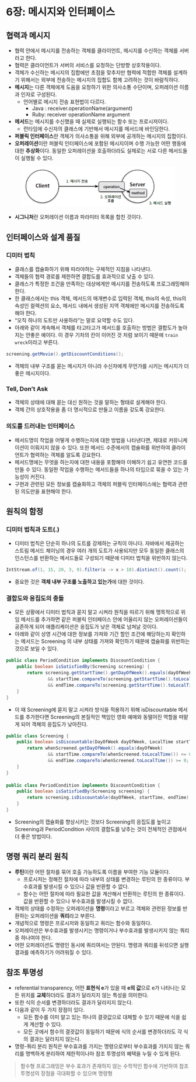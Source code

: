 # 6장: 메시지와 인터페이스

## 협력과 메시지

* 협력 안에서 메시지를 전송하는 객체를 클라이언트, 메시지를 수신하는 객체를 서버라고 한다.
* 협력은 클라이언트가 서버의 서비스를 요청하는 단방향 상호작용이다.
* 객체가 수신하는 메시지의 집합에만 초점을 맞추지만 협력에 적합한 객체를 설계하기 위해서는 외부에 전송하는 메시지의 집합도 함께 고려하는 것이 바람직하다.
* **메시지**는 다른 객체에게 도움을 요청하기 위한 의사소통 수단이며, 오퍼레이션 이름과 인자로 구성된다.
  * 언어별로 메시지 전송 표현법이 다르다.
    * Java : receiver.operationName(argument)
    * Ruby: receiver operationName argument
* **메서드**는 메시지를 수신했을 때 실제로 실행되는 함수 또는 프로시저이다.
  * 런타임에 수신자의 클래스에 기반해서 메시지를 메서드에 바인딩한다.
* **퍼블릭 인터페이스**란 객체가 의사소통을 위해 외부에 공개하는 메시지의 집합이다.
* **오퍼레이션**이란 퍼블릭 인터페이스에 포함된 메시지이며 수행 가능한 어떤 행동에 대한 **추상화**이다. 동일한 오퍼레이션을 호출하더라도 실제로는 서로 다른 메서드들이 실행될 수 있다.

<figure><img src="../../.gitbook/assets/image (9).png" alt=""><figcaption></figcaption></figure>

* **시그니처**란 오퍼레이션 이름과 파라미터 목록을 합친 것이다.

## 인터페이스와 설계 품질

### 디미터 법칙

* 클래스를 캡슐화하기 위해 따라야하는 구체적인 지침을 나타낸다.
* 객체들의 협력 경로를 제한하면 결합도를 효과적으로 낮출 수 있다.
* 클래스가 특정한 조건을 만족하는 대상에게만 메시지를 전송하도록 프로그래밍해야 한다.
* 한 클래스에서는 this 객체, 메서드의 매개변수로 입력된 객체, this의 속성, this의 속성인 컬렉션의 요소, 메서드 내에서 생성된 지역 객체에만 메시지를 전송하도록 해야 한다.
* “오직 하나의 도트만 사용하라”는 말로 요약할 수도 있다.
* 아래와 같이 계속해서 객체를 타고타고가 메서드를 호출하는 방법은 결합도가 높아지는 안좋은 예이다. 이 경우 기차의 칸이 이어진 것 처럼 보이기 때문에 `train wreck`이라고 부른다.

```java
screening.getMovie().getDiscountConditions();
```

* 객체의 내부 구조를 묻는 메시지가 아니라 수신자에게 무언가를 시키는 메시지가 더 좋은 메시지이다.

### Tell, Don’t Ask

* 객체의 상태에 대해 묻는 대신 원하는 것을 말하는 형태로 설계해야 한다.
* 객체 간의 상호작용을 좀 더 명시적으로 만들고 이름을 갖도록 강요한다.

### 의도를 드러내는 인터페이스

* 메서드명이 작업을 어떻게 수행하는지에 대한 방법을 나타낸다면, 제대로 커뮤니케이션이 이뤄지지 않을 수 있다. 또한 메서드 수준에서의 캡슐화를 위반하여 클라이언트가 협력하는 객체를 알도록 강요한다.
* 메서드명에는 무엇을 하는지에 대한 내용을 포함해야 이해하기 쉽고 유연한 코드를 만들 수 있다. 동일한 작업을 수행하는 메서드들을 하나의 타입으로 묶을 수 있는 가능성이 커진다.
* 구현과 관련된 모든 정보를 캡슐화하고 객체의 퍼블릭 인터페이스에는 협력과 관련된 의도만을 표현해야 한다.

## 원칙의 함정

### 디미터 법칙과 도트(.)

* 디미터 법칙은 단순히 하나의 도트를 강제하는 규칙이 아니다. 자바에서 제공하는 스트림 메서드 체이닝의 경우 여러 개의 도트가 사용되지만 모두 동일한 클래스의 인스턴스를 반환하는 메서드들로 구성되기 때문에 디미터 법칙을 위반하지 않는다.

```java
IntStream.of(1, 15, 20, 3, 9).filter(x -> x > 10).distinct().count();
```

* 중요한 것은 **객체 내부 구조를 노출하고 있는가**에 대한 것이다.

### 결합도와 응집도의 충돌

* 모든 상황에서 디미터 법칙과 묻지 말고 시켜라 원칙을 따르기 위해 맹목적으로 위임 메서드를 추가하면 같은 퍼블릭 인터페이스 안에 어울리지 않는 오퍼레이션들이 공존하게 되어 애플리케이션은 응집도가 낮은 객체로 넘쳐날 것이다.
* 아래와 같이 상영 시간에 대한 정보를 가져와 기간 할인 조건에 해당하는지 확인하는 메서드는 Screening 의 내부 상태를 가져와 확인하기 때문에 캡슐화를 위반하는 것으로 보일 수 있다.

```java
public class PeriodCondition implements DiscountCondition { 
	public boolean isSatisfiedBy(Screening screening) {
		return screening.getStartTime().getDayOfWeek().equals(dayOfWeek) 
				&& startTime.compareTo(screening.getStartTime().toLocalTime()) <= 0
				&& endTime.compareTo(screening.getStartTime().toLocalTime()) >= 0;
	}
}
```

* 이 때 Screening에 묻지 말고 시켜라 방식을 적용하기 위해 isDiscountable 메서드를 추가한다면 Screening의 본질적인 책임인 영화 예매와 동떨어진 역할을 떠맡게 되어 객체의 응집도가 낮아진다.

```java
public class Screening {
	public boolean isDiscountable(DayOfWeek dayOfWeek, LocalTime startTime, LocalTime endTime) {
		return whenScreened.getDayOfWeek().equals(dayOfWeek)
				&& startTime.compareTo(whenScreened.toLocalTime()) <= 0
				&& endTime.compareTo(whenScreened.toLocalTime()) >= 0;
	}
}
	
public class PeriodCondition implements DiscountCondition {
	public boolean isSatisfiedBy(Screening screening) {
		return screening.isDiscountable(dayOfWeek, startTime, endTime); 
	}
}
```

* Screening의 캡슐화를 향상시키는 것보다 Screening의 응집도를 높이고 Screening과 PeriodCondition 사이의 결합도를 낮추는 것이 전체적인 관점에서 더 좋은 방법이다.

## 명령 쿼리 분리 원칙

* **루틴**이란 어떤 절차를 묶어 호출 가능하도록 이름을 부여한 기능 모듈이다.
  * 프로시저는 정해진 절차에 따라 내부의 상태를 변경하는 루틴의 한 종류이다. 부수효과를 발생시킬 수 있으나 값을 반환할 수 없다.
  * 함수는 어떤 절차에 따라 필요한 값을 계산해서 반환하는 루틴의 한 종류이다. 값을 반환할 수 있으나 부수효과를 발생시킬 수 없다.
* 객체의 상태를 수정하는 오퍼레이션을 **명령**이라고 부르고 객체와 관련된 정보를 반환하는 오퍼레이션을 **쿼리**라고 부른다.
* 개념적으로 명령은 프로시저와 동일하고 쿼리는 함수와 동일하다.
* 오퍼레이션은 부수효과를 발생시키는 명령이거나 부수효과를 발생시키지 않는 쿼리 중 하나여야 한다.
* 어떤 오퍼레이션도 명령인 동시에 쿼리여서는 안된다. 명령과 쿼리를 뒤섞으면 실행 결과를 예측하기가 어려워질 수 있다.

## 참조 투명성

* referential transparency, 어떤 **표현식 e**가 있을 때 **e의 값**으로 e가 나타나는 모든 위치를 **교체**하더라도 결과가 달라지지 않는 특성을 의미한다.
* 또한 식의 순서를 변경하더라도 결과가 달라지지 않는다.
* 다음과 같이 두 가지 장점이 있다.
  * 모든 함수를 이미 알고 있는 하나의 결괏값으로 대체할 수 있기 때문에 식을 쉽게 계산할 수 있다.
  * 모든 곳에서 함수의 결괏값이 동일하기 때문에 식의 순서를 변경하더라도 각 식의 결과는 달라지지 않는다.
* 명령-쿼리 분리 원칙은 부수효과를 가지는 명령으로부터 부수효과를 가지지 않는 쿼리를 명백하게 분리하여 제한적이나마 참조 투명성의 혜택을 누릴 수 있게 된다.

> 함수형 프로그래밍은 부수 효과가 존재하지 않는 수학적인 함수에 기반하여 참조 투명성의 장점을 극대화할 수 있으며 명령형
